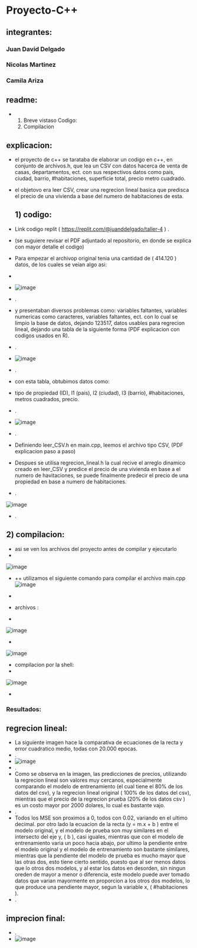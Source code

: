 # Proyecto-C++

## integrantes:
### Juan David Delgado 
### Nicolas Martinez
### Camila Ariza
## readme:
+ 1) Breve vistaso Codigo:
  2) Compilacion 

## explicacion:
+ el proyecto de c++ se tarataba de elaborar un codigo en c++, en conjunto de archivos.h, que lea un CSV con datos hacerca de venta de casas, departamentos, ect. con sus respectivos datos como pais, ciudad, barrio, #habitaciones, superficie total, precio metro cuadrado.
+ el objetovo era leer CSV, crear una regrecion lineal basica que predisca el precio de una vivienda a base del numero de habitaciones de esta.

  ## 1) codigo:
+ Link codigo replit ( https://replit.com/@juanddelgado/taller-4 ) .
+ (se suguiere revisar el PDF adjuntado al repositorio, en donde se explica con mayor detalle el codigo)
+ Para empezar el archivop original tenia una cantidad de ( 414.120 ) datos, de los cuales se veian algo asi:
+ 
+ ![image](https://github.com/user-attachments/assets/d378da1a-91b8-42fa-b886-23935138d882)
+  .
+  y presentaban diversos problemas como: variables faltantes, variables numericas como caracteres, variables faltantes, ect. con lo cual se limpio la base de datos, dejando 123517, datos usables para regrecion lineal, dejando una tabla de la siguiente forma (PDF explicacion con codigos usados en R).
+ .
+ ![image](https://github.com/user-attachments/assets/4506e4d3-aa80-4bc9-9abf-f428b063a1c1)
+  .
+  con esta tabla, obtubimos datos como:
+  tipo de propiedad (ID), l1 (pais), l2 (ciudad), l3 (barrio), #habitaciones, metros cuadrados, precio.
+  .
+  ![image](https://github.com/user-attachments/assets/8bd0f422-0cb9-4e9b-9b0d-84fa62581d0e)
+  .
+  Definiendo leer_CSV.h en main.cpp, leemos el archivo tipo CSV, (PDF explicacion paso a paso)
+  Despues se utilisa regrecion_lineal.h la cual recive el arreglo dinamico creado en leer_CSV y predice el precio de una vivienda en base a el numero de havitaciones, se puede finalmente predecir el precio de una propiedad en base a numero de habitaciones.
+  .

![image](https://github.com/user-attachments/assets/d49f360a-b81b-471e-b8dd-334e474121bc)



+ .

## 2) compilacion:
+ asi se ven los archivos del proyecto antes de compilar y ejecutarlo
+ 
![image](https://github.com/user-attachments/assets/eb8a5492-ac21-4286-bb27-8ef22e73dc13)



+ 
  ++ utilizamos el siguiente comando para compilar el archivo main.cpp
![image](https://github.com/user-attachments/assets/351d44da-fba0-4e20-8c1f-90e392705b5e)
+


+ archivos :
+ 
![image](https://github.com/user-attachments/assets/290e28d2-8fa2-4b41-82a4-2f05b5b72857)

+
![image](https://github.com/user-attachments/assets/4ebf609e-2a13-43a3-a44c-429c661cea5b)

+ compilacion por la shell:
+ 
![image](https://github.com/user-attachments/assets/35bca316-c134-4f3d-8ccd-887a58853239)

+
### Resultados:
## regrecion lineal:

+ La siguiente imagen hace la comparativa de ecuaciones de la recta y error cuadratico medio, todas con 20.000 epocas.
+ .
+ ![image](https://github.com/user-attachments/assets/49172813-f461-4255-9ab9-4f2a0d8fa578)
+ .
+ Como se observa en la imagen, las predicciones de precios, utilizando la regrecion lineal son valores muy cercanos, especialmente comparando el modelo de entrenamiento (el cual tiene el 80% de los datos del csv), y la regrecion lineal original ( 100% de los datos del csv), mientras que el precio de la regrecion prueba (20% de los datos csv ) es un costo mayor por 2000 dolares, lo cual es bastante vajo.
+ .
+ Todos los MSE son proximos a 0, todos con 0.02, variando en el ultimo decimal. por otro lado la ecuacion de la recta (y = m.x + b ) entre el modelo original, y el modelo de prueba son muy similares en el intersecto del eje y, ( b ), casi iguales, mientras que con el modelo de entrenamiento varia un poco hacia abajo, por ultimo la pendiente entre el modelo original y el modelo de entrenamiento son bastante similares, mientras que la pendiente del modelo de prueba es mucho mayor que las otras dos, esto tiene cierto sentido, puesto que al ser menos datos que lo otros dos modelos, y al estar los datos en desorden, sin ningun oreden de mayor a menor o diferencia, este modelo puede aver tomado datos que varian mayormente en proporcion a los otros dos modelos, lo que produce una pendiente mayor, segun la variable x, ( #habitaciones ).
+ .
## imprecion final:
+ .
+ ![image](https://github.com/user-attachments/assets/33eeb82b-1651-4405-8ad6-07bf61bce91c)


